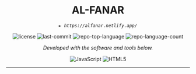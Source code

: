 <p align="center">
    <h1 align="center">AL-FANAR</h1>
</p>
<p align="center">
    <em><code>► https://alfanar.netlify.app/</code></em>
</p>
<p align="center">
	<img src="https://img.shields.io/github/license/mohammedzkullab/Al-fanar?style=flat&color=0080ff" alt="license">
	<img src="https://img.shields.io/github/last-commit/mohammedzkullab/Al-fanar?style=flat&logo=git&logoColor=white&color=0080ff" alt="last-commit">
	<img src="https://img.shields.io/github/languages/top/mohammedzkullab/Al-fanar?style=flat&color=0080ff" alt="repo-top-language">
	<img src="https://img.shields.io/github/languages/count/mohammedzkullab/Al-fanar?style=flat&color=0080ff" alt="repo-language-count">
<p>
<p align="center">
		<em>Developed with the software and tools below.</em>
</p>
<p align="center">
	<img src="https://img.shields.io/badge/JavaScript-F7DF1E.svg?style=flat&logo=JavaScript&logoColor=black" alt="JavaScript">
	<img src="https://img.shields.io/badge/HTML5-E34F26.svg?style=flat&logo=HTML5&logoColor=white" alt="HTML5">
</p>
<hr>
